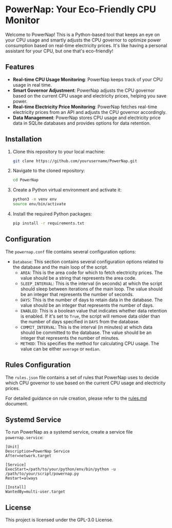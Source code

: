 # PowerNap: Your Eco-Friendly CPU Monitor

Welcome to PowerNap! This is a Python-based tool that keeps an eye on your CPU usage and smartly adjusts the CPU governor to optimize power consumption based on real-time electricity prices. It's like having a personal assistant for your CPU, but one that's eco-friendly!

## Features

- **Real-time CPU Usage Monitoring**: PowerNap keeps track of your CPU usage in real time.
- **Smart Governor Adjustment**: PowerNap adjusts the CPU governor based on the current CPU usage and electricity prices, helping you save power.
- **Real-time Electricity Price Monitoring**: PowerNap fetches real-time electricity prices from an API and adjusts the CPU governor accordingly.
- **Data Management**: PowerNap stores CPU usage and electricity price data in SQLite databases and provides options for data retention.

## Installation

1. Clone this repository to your local machine:
    ```bash
    git clone https://github.com/yourusername/PowerNap.git
    ```
2. Navigate to the cloned repository:
    ```bash
    cd PowerNap
    ```
3. Create a Python virtual environment and activate it:
    ```bash
    python3 -m venv env
    source env/bin/activate
    ```
4. Install the required Python packages:
    ```bash
    pip install -r requirements.txt
    ```
## Configuration

The `powernap.conf` file contains several configuration options:

- `Database`: This section contains several configuration options related to the database and the main loop of the script.
    - `AREA`: This is the area code for which to fetch electricity prices. The value should be a string that represents the area code.
    - `SLEEP_INTERVAL`: This is the interval (in seconds) at which the script should sleep between iterations of the main loop. The value should be an integer that represents the number of seconds.
    - `DAYS`: This is the number of days to retain data in the database. The value should be an integer that represents the number of days.
    - `ENABLED`: This is a boolean value that indicates whether data retention is enabled. If it's set to `True`, the script will remove data older than the number of days specified in `DAYS` from the database.
    - `COMMIT_INTERVAL`: This is the interval (in minutes) at which data should be committed to the database. The value should be an integer that represents the number of minutes.
    - `METHOD`: This specifies the method for calculating CPU usage. The value can be either `average` or `median`.

## Rules Configuration

The `rules.json` file contains a set of rules that PowerNap uses to decide which CPU governor to use based on the current CPU usage and electricity prices.

For detailed guidance on rule creation, please refer to the  [rules.md](rules.md) document.

## Systemd Service

To run PowerNap as a systemd service, create a service file `powernap.service`:

```systemd
[Unit]
Description=PowerNap Service
After=network.target

[Service]
ExecStart=/path/to/your/python/env/bin/python -u /path/to/your/script/powernap.py
Restart=always

[Install]
WantedBy=multi-user.target
```
## License
This project is licensed under the GPL-3.0 License.
